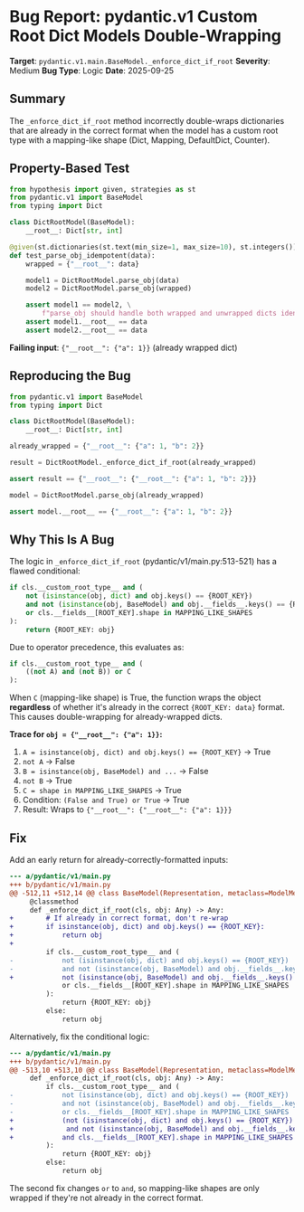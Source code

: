 # Bug Report: pydantic.v1 Custom Root Dict Models Double-Wrapping

**Target**: `pydantic.v1.main.BaseModel._enforce_dict_if_root`
**Severity**: Medium
**Bug Type**: Logic
**Date**: 2025-09-25

## Summary

The `_enforce_dict_if_root` method incorrectly double-wraps dictionaries that are already in the correct format when the model has a custom root type with a mapping-like shape (Dict, Mapping, DefaultDict, Counter).

## Property-Based Test

```python
from hypothesis import given, strategies as st
from pydantic.v1 import BaseModel
from typing import Dict

class DictRootModel(BaseModel):
    __root__: Dict[str, int]

@given(st.dictionaries(st.text(min_size=1, max_size=10), st.integers()))
def test_parse_obj_idempotent(data):
    wrapped = {"__root__": data}

    model1 = DictRootModel.parse_obj(data)
    model2 = DictRootModel.parse_obj(wrapped)

    assert model1 == model2, \
        f"parse_obj should handle both wrapped and unwrapped dicts identically"
    assert model1.__root__ == data
    assert model2.__root__ == data
```

**Failing input**: `{"__root__": {"a": 1}}` (already wrapped dict)

## Reproducing the Bug

```python
from pydantic.v1 import BaseModel
from typing import Dict

class DictRootModel(BaseModel):
    __root__: Dict[str, int]

already_wrapped = {"__root__": {"a": 1, "b": 2}}

result = DictRootModel._enforce_dict_if_root(already_wrapped)

assert result == {"__root__": {"__root__": {"a": 1, "b": 2}}}

model = DictRootModel.parse_obj(already_wrapped)

assert model.__root__ == {"__root__": {"a": 1, "b": 2}}
```

## Why This Is A Bug

The logic in `_enforce_dict_if_root` (pydantic/v1/main.py:513-521) has a flawed conditional:

```python
if cls.__custom_root_type__ and (
    not (isinstance(obj, dict) and obj.keys() == {ROOT_KEY})
    and not (isinstance(obj, BaseModel) and obj.__fields__.keys() == {ROOT_KEY})
    or cls.__fields__[ROOT_KEY].shape in MAPPING_LIKE_SHAPES
):
    return {ROOT_KEY: obj}
```

Due to operator precedence, this evaluates as:

```python
if cls.__custom_root_type__ and (
    ((not A) and (not B)) or C
):
```

When `C` (mapping-like shape) is True, the function wraps the object **regardless** of whether it's already in the correct `{ROOT_KEY: data}` format. This causes double-wrapping for already-wrapped dicts.

**Trace for `obj = {"__root__": {"a": 1}}`:**
1. `A = isinstance(obj, dict) and obj.keys() == {ROOT_KEY}` → True
2. `not A` → False
3. `B = isinstance(obj, BaseModel) and ...` → False
4. `not B` → True
5. `C = shape in MAPPING_LIKE_SHAPES` → True
6. Condition: `(False and True) or True` → True
7. Result: Wraps to `{"__root__": {"__root__": {"a": 1}}}`

## Fix

Add an early return for already-correctly-formatted inputs:

```diff
--- a/pydantic/v1/main.py
+++ b/pydantic/v1/main.py
@@ -512,11 +512,14 @@ class BaseModel(Representation, metaclass=ModelMetaclass):
     @classmethod
     def _enforce_dict_if_root(cls, obj: Any) -> Any:
+        # If already in correct format, don't re-wrap
+        if isinstance(obj, dict) and obj.keys() == {ROOT_KEY}:
+            return obj
+
         if cls.__custom_root_type__ and (
-            not (isinstance(obj, dict) and obj.keys() == {ROOT_KEY})
-            and not (isinstance(obj, BaseModel) and obj.__fields__.keys() == {ROOT_KEY})
+            not (isinstance(obj, BaseModel) and obj.__fields__.keys() == {ROOT_KEY})
             or cls.__fields__[ROOT_KEY].shape in MAPPING_LIKE_SHAPES
         ):
             return {ROOT_KEY: obj}
         else:
             return obj
```

Alternatively, fix the conditional logic:

```diff
--- a/pydantic/v1/main.py
+++ b/pydantic/v1/main.py
@@ -513,10 +513,10 @@ class BaseModel(Representation, metaclass=ModelMetaclass):
     def _enforce_dict_if_root(cls, obj: Any) -> Any:
         if cls.__custom_root_type__ and (
-            not (isinstance(obj, dict) and obj.keys() == {ROOT_KEY})
-            and not (isinstance(obj, BaseModel) and obj.__fields__.keys() == {ROOT_KEY})
-            or cls.__fields__[ROOT_KEY].shape in MAPPING_LIKE_SHAPES
+            (not (isinstance(obj, dict) and obj.keys() == {ROOT_KEY})
+             and not (isinstance(obj, BaseModel) and obj.__fields__.keys() == {ROOT_KEY}))
+            and cls.__fields__[ROOT_KEY].shape in MAPPING_LIKE_SHAPES
         ):
             return {ROOT_KEY: obj}
         else:
             return obj
```

The second fix changes `or` to `and`, so mapping-like shapes are only wrapped if they're not already in the correct format.